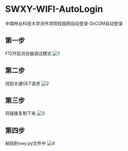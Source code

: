 # SWXY-WIFI-AutoLogin
中南林业科技大学涉外学院校园网自动登录-DrCOM自动登录

## 第一步
F12开启浏览器调试模式
![1](https://github.com/qc-wl/SWXY-WIFI-AutoLogin/assets/53658530/b46d0e3f-afe2-47f2-af38-253b1ccc1e3e)
## 第二步
找到关键GET请求
![2](https://github.com/qc-wl/SWXY-WIFI-AutoLogin/assets/53658530/2871f27f-ff90-4096-8731-fa81ca0f3ca4)
## 第三步
将链接复制下来
![3](https://github.com/qc-wl/SWXY-WIFI-AutoLogin/assets/53658530/c6754c09-9006-4664-85bf-34b643548af1)
## 第四步
粘贴到xwy.py文件中
![4](https://github.com/qc-wl/SWXY-WIFI-AutoLogin/assets/53658530/a222b2c3-6ccc-4155-bf3a-1caf82523642)
